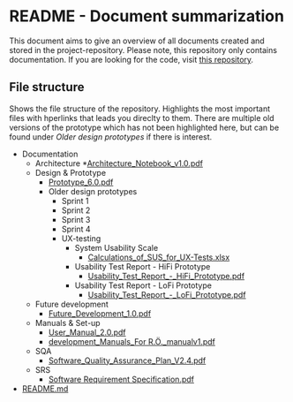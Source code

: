 # README - Document summarization
This document aims to give an overview of all documents created and stored in the project-repository. Please note, this repository only contains documentation. If you are looking for the code, visit [this repository](https://github.com/Treet-Company4/product_treet).

## File structure
Shows the file structure of the repository. Highlights the most important files with hperlinks that leads you direclty to them. There are multiple old versions of the prototype which has not been highlighted here, but can be found under *Older design prototypes* if there is interest.   

* Documentation
  * Architecture
    *[Architecture_Notebook_v1.0.pdf](https://github.com/Treet-Company4/documentation_Treet/blob/main/Documentation/Architecture/Architecture_Notebook_v1.0.pdf)
  * Design & Prototype
    * [Prototype_6.0.pdf](https://github.com/Treet-Company4/documentation_Treet/blob/main/Documentation/Design%20%26%20Prototypes/Prototype_6.0.pdf)
    * Older design prototypes
      * Sprint 1
      * Sprint 2
      * Sprint 3
      * Sprint 4
      * UX-testing
        * System Usability Scale
          * [Calculations_of_SUS_for_UX-Tests.xlsx](https://github.com/Treet-Company4/documentation_Treet/blob/main/Documentation/Design%20%26%20Prototypes/Older%20design%20prototypes/UX-testing/System%20Usability%20Scale/Calculations_of_SUS_for_UX-Tests.xlsx)
        * Usability Test Report - HiFi Prototype
          * [Usability_Test_Report_-_HiFi_Prototype.pdf](https://github.com/Treet-Company4/documentation_Treet/blob/main/Documentation/Design%20%26%20Prototypes/Older%20design%20prototypes/UX-testing/Usability%20Test%20Report%20-%20HiFi%20Prototype/Usability_Test_Report_-_HiFi_Prototype.pdf)
        * Usability Test Report - LoFi Prototype
          * [Usability_Test_Report_-_LoFi_Prototype.pdf](https://github.com/Treet-Company4/documentation_Treet/blob/main/Documentation/Design%20%26%20Prototypes/Older%20design%20prototypes/UX-testing/Usability%20Test%20Report%20-%20LoFi%20Prototype/Usability_Test_Report_-_LoFi_Prototype.pdf)
  * Future development
    * [Future_Development_1.0.pdf](https://github.com/Treet-Company4/documentation_Treet/blob/main/Documentation/Future%20development/Future_Development_1.0.pdf)
  * Manuals & Set-up
    * [User_Manual_2.0.pdf](https://github.com/Treet-Company4/documentation_Treet/blob/main/Documentation/Manuals%20%26%20Set-up/User_Manual_2.0.pdf)
    * [development_Manuals_For R.Ö._manualv1.pdf](https://github.com/Treet-Company4/documentation_Treet/blob/main/Documentation/Manuals%20%26%20Set-up/development_Manuals_For%20R.Ö._manualv1.pdf)
  * SQA
    * [Software_Quality_Assurance_Plan_V2.4.pdf](https://github.com/Treet-Company4/documentation_Treet/blob/main/Documentation/SQA/Software_Quality_Assurance_Plan_V2.4.pdf)
  * SRS
    * [Software Requirement Specification.pdf](https://github.com/Treet-Company4/documentation_Treet/blob/main/Documentation/SRS/Software%20Requirement%20Specification.pdf)
* [README.md](https://github.com/Treet-Company4/documentation_Treet/blob/main/README.md)
   




